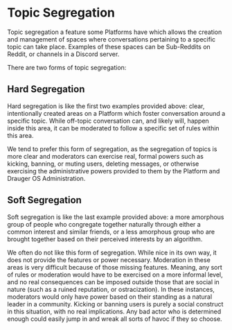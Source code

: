 # Topic Segregation
Topic segregation a feature some Platforms have which allows the creation and management of spaces where conversations pertaining to a specific topic can take place. Examples of these spaces can be Sub-Reddits on Reddit, or channels in a Discord server.

There are two forms of topic segregation:

## Hard Segregation
Hard segregation is like the first two examples provided above: clear, intentionally created areas on a Platform which foster conversation around a specific topic. While off-topic conversation can, and likely will, happen inside this area, it can be moderated to follow a specific set of rules within this area.

We tend to prefer this form of segregation, as the segregation of topics is more clear and moderators can exercise real, formal powers such as kicking, banning, or muting users, deleting messages, or otherwise exercising the administrative powers provided to them by the Platform and Drauger OS Administration.

## Soft Segregation
Soft segregation is like the last example provided above: a more amorphous group of people who congregate together naturally through either a common interest and similar friends, or a less amorphous group who are brought together based on their perceived interests by an algorithm.

We often do not like this form of segregation. While nice in its own way, it does not provide the features or power necessary. Moderation in these areas is very difficult because of those missing features. Meaning, any sort of rules or moderation would have to be exercised on a more informal level, and no real consequences can be imposed outside those that are social in nature (such as a ruined reputation, or ostracization). In these instances, moderators would only have power based on their standing as a natural leader in a community. Kicking or banning users is purely a social construct in this situation, with no real implications. Any bad actor who is determined enough could easily jump in and wreak all sorts of havoc if they so choose. 